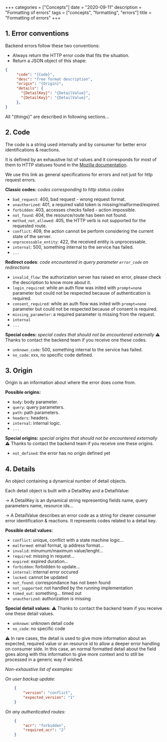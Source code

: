 +++
categories = ["Concepts"]
date = "2020-09-11"
description = "Formatting of errors"
tags = ["concepts", "formatting", "errors"]
title = "Formatting of errors"
+++

## 1. Error conventions

Backend errors follow these two conventions:
- Always return the HTTP error code that fits the situation.
- Return a JSON object of this shape:
```json
{
     "code": "{Code}",
     "desc": "free format description",
     "origin": "{Origin}",
     "details": {
       "{DetailKey}": "{DetailValue}",
       "{DetailKey}": "{DetailValue}",
     },
}
```

All "{things}" are described in following sections...

## 2. Code

The code is a string used internally and by consumer for better error identifications & reactions.

It is defined by an exhaustive list of values and it corresponds for most of them to HTTP statuses found in the [Mozilla documentation][].

We use this link as general specifications for errors and not just for http request errors.

**Classic codes:** _codes corresponding to http status codes_
* `bad_request`: 400, bad request - wrong request format.
* `unauthorized`: 401, a required valid token is missing/malformed/expired.
* `forbidden`: 403, accesses checks failed - action impossible.
* `not_found`: 404, the resource/route has been not found.
* `method_not_allowed`: 405, the HTTP verb is not supported for the requested route.
* `conflict`: 409, the action cannot be perform considering the current state of the server.
* `unprocessable_entity`: 422, the received entity is unprocessable.
* `internal`: 500, something internal to the service has failed.
* `...`

**Redirect codes**: _code encountered in query parameter `error_code` on redirections_
* `invalid_flow`: the authorization server has raised en error, please check the description to know more about it.
* `login_required`: while an auth flow was inited with `prompt=none` parameter but could not be respected because of authentication is required.
* `consent_required`: while an auth flow was inited with `prompt=none` parameter but could not be respected because of consent is required.
* `missing_parameter`: a required parameter is missing from the request.
* `internal`
* `...`

**Special codes:** _special codes that should not be encountered externally_
:warning: Thanks to contact the backend team if you receive one these codes.
* `unknown_code`: 500, something internal to the service has failed.
* `no_code`: xxx, no specific code defined.

## 3. Origin
Origin is an information about where the error does come from.

**Possible origins:**
* `body`: body parameter.
* `query`: query parameters.
* `path`: path parameters.
* `headers`: headers.
* `internal`: internal logic.
* `...`

**Special origins:** _special origins that should not be encountered externally_
:warning: Thanks to contact the backend team if you receive one these origins.
* `not_defined`: the error has no origin defined yet

## 4. Details

An object containing a dynamical number of detail objects.

Each detail object is built with a DetailKey and a DetailValue:

-> A DetailKey is an dynamical string representing fields name, query parameters name, resource ids...

-> A DetailValue describes an error code as a string for clearer consumer error identification & reactions. It represents codes related to a detail key.

**Possible detail values:**

* `conflict`: unique, conflict with a state machine logic...
* `malformed`: email format,  ip address format...
* `invalid`: minumum/maximum value/lenght...
* `required`: missing in request...
* `expired`: expired duration...
* `forbidden`: forbidden to update...
* `internal`: internal error occured
* `locked`: cannot be updated
* `not_found`: correspondance has not been found
* `not_supported`: not handled by the running implementation
* `timed_out`: something... timed out
* `unauthorized`: authorization is missing

**Special detail values:**
:warning: Thanks to contact the backend team if you receive one these detail values.
* `unknown`: unknown detail code
* `no_code`: no specific code

:warning: In rare cases, the detail is used to give more information about an expected, required value or an resource id to allow a deeper error handling on consumer side.
In this case, an normal formatted detail about the field goes along with this information to give more context and to still be processed in a generic way if wished.

_Non-exhaustive list of examples:_

_On user backup update:_
```json
    {
        "version": "conflict",
        "expected_version": "1"
    }
```

_On any authenticated routes:_
```json
    {
        "acr": "forbidden",
        "required_acr": "2"
    }
```

[Mozilla documentation]: https://developer.mozilla.org/fr/docs/Web/HTTP/Status
